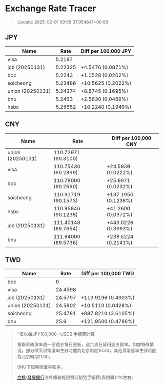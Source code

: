 # Exchange Rate Tracer

> Update: 2025-02-01 09:58:37.954841+00:00

## JPY

| Name             |    Rate | Diff per 100,000 JPY   |
|------------------|---------|------------------------|
| visa             | 5.2187  |                        |
| jcb (20250131)   | 5.22325 | +4.5476 (0.0871%)      |
| boc              | 5.2243  | +1.0528 (0.0202%)      |
| soicheong        | 5.23486 | +10.5625 (0.2022%)     |
| union (20250131) | 5.24374 | +8.8745 (0.1695%)      |
| bnu              | 5.2463  | +2.5630 (0.0489%)      |
| hsbc             | 5.25652 | +10.2240 (0.1949%)     |

## CNY

| Name             | Rate                | Diff per 100,000 CNY   |
|------------------|---------------------|------------------------|
| union (20250131) | 110.72971	(90.3100) |                        |
| visa             | 110.75430	(90.2899) | +24.5939 (0.0222%)     |
| boc              | 110.78000	(90.2690) | +25.6971 (0.0232%)     |
| soicheong        | 110.91719	(90.1573) | +137.1950 (0.1238%)    |
| hsbc             | 110.95846	(90.1238) | +41.2600 (0.0372%)     |
| jcb (20250131)   | 111.40148	(89.7654) | +443.0226 (0.3993%)    |
| bnu              | 111.64000	(89.5736) | +238.5224 (0.2141%)    |

## TWD

| Name             |    Rate | Diff per 100,000 TWD   |
|------------------|---------|------------------------|
| boc              |  0      |                        |
| visa             | 24.4598 |                        |
| jcb (20250131)   | 24.5797 | +119.9196 (0.4903%)    |
| union (20250131) | 24.5902 | +10.5110 (0.0428%)     |
| soicheong        | 25.4781 | +887.8210 (3.6105%)    |
| bnu              | 25.6    | +121.9500 (0.4786%)    |


> ¹ IB以每JPY100,000 +USD2 手續費計算
>
> 銀聯系統匯率週一至週五每日更新，週六周日延用週五匯率。如無特殊情況，部分歐系貨幣匯率生效時間為北京時間16:30，其他貨幣匯率生效時間為北京時間11:00。
>
> BNU下班時間匯率較差。
>
> [立橋](https://www.wlbank.com.mo/uploads/ueditor/file/20181211/1544536513900230.pdf)/[發展銀行](https://www.mdb.com.mo/Service_Charges_20230728.pdf)海外銀聯提現暫時豁免手續費(貴銀聯1.1%左右)

